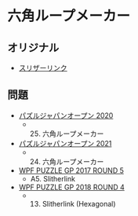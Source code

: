 # 六角ループメーカー

## オリジナル
- [スリザーリンク](slitherlink.md)

## 問題
- [パズルジャパンオープン 2020](../questions/jwpc2020.md)
	- 25. 六角ループメーカー
- [パズルジャパンオープン 2021](../questions/jwpc2021.md)
	- 24. 六角ループメーカー
- [WPF PUZZLE GP 2017 ROUND 5](../questions/wpfpgp2017-5.md)
	- A5. Slitherlink
- [WPF PUZZLE GP 2018 ROUND 4](../questions/wpfpgp2018-4.md)
	- 13. Slitherlink (Hexagonal)
